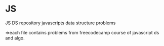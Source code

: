 # JS
JS DS repository
javascripts data structure problems

=>each file contains problems from freecodecamp course of javascript ds and algo.
